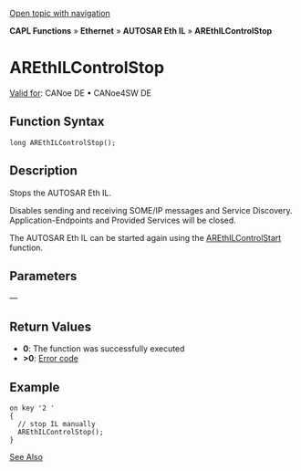 [Open topic with navigation](../../../../../../CANoeDEFamily.htm#Topics/CAPLFunctions/IP/AUTOSARethIL/Functions/CAPLfunctionAREthILControlStop.md)

**CAPL Functions** » **Ethernet** » **AUTOSAR Eth IL** » **AREthILControlStop**

# AREthILControlStop

[Valid for](../../../../Shared/FeatureAvailability.md): CANoe DE • CANoe4SW DE

## Function Syntax

```plaintext
long AREthILControlStop();
```

## Description

Stops the AUTOSAR Eth IL.

Disables sending and receiving SOME/IP messages and Service Discovery. Application-Endpoints and Provided Services will be closed.

The AUTOSAR Eth IL can be started again using the [AREthILControlStart](CAPLfunctionAREthILControlStart.md) function.

## Parameters

—

## Return Values

- **0**: The function was successfully executed
- **>0**: [Error code](../CAPLfunctionsAREthILErrorCodes.md)

## Example

```plaintext
on key '2 '
{
  // stop IL manually
  AREthILControlStop();
}
```

[See Also](javascript:void(0);)

